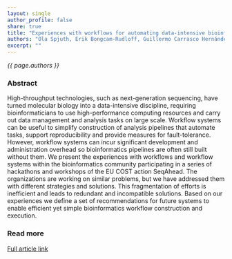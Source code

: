 ```yaml
---
layout: single
author_profile: false
share: true
title: "Experiences with workflows for automating data-intensive bioinformatics"
authors: "Ola Spjuth, Erik Bongcam-Rudloff, Guillermo Carrasco Hernández, Lukas Forer, Mario Giovacchini, Roman Valls Guimera, Aleksi Kallio, Eija Korpelainen, Maciej M Kańduła, Milko Krachunov, David P Kreil, Ognyan Kulev, Paweł P. Łabaj, Samuel Lampa, Luca Pireddu, Sebastian Schönherr, Alexey Siretskiy and Dimitar Vassilev"
excerpt: ""
---
```


*{{ page.authors }}*

### Abstract

High-throughput technologies, such as next-generation sequencing, have turned
molecular biology into a data-intensive discipline, requiring bioinformaticians
to use high-performance computing resources and carry out data management and
analysis tasks on large scale. Workflow systems can be useful to simplify
construction of analysis pipelines that automate tasks, support reproducibility
and provide measures for fault-tolerance. However, workflow systems can incur
significant development and administration overhead so bioinformatics pipelines
are often still built without them. We present the experiences with workflows
and workflow systems within the bioinformatics community participating in a
series of hackathons and workshops of the EU COST action SeqAhead. The
organizations are working on similar problems, but we have addressed them with
different strategies and solutions. This fragmentation of efforts is
inefficient and leads to redundant and incompatible solutions. Based on our
experiences we define a set of recommendations for future systems to enable
efficient yet simple bioinformatics workflow construction and execution.

### Read more

[Full article link](https://biologydirect.biomedcentral.com/articles/10.1186/s13062-015-0071-8)
